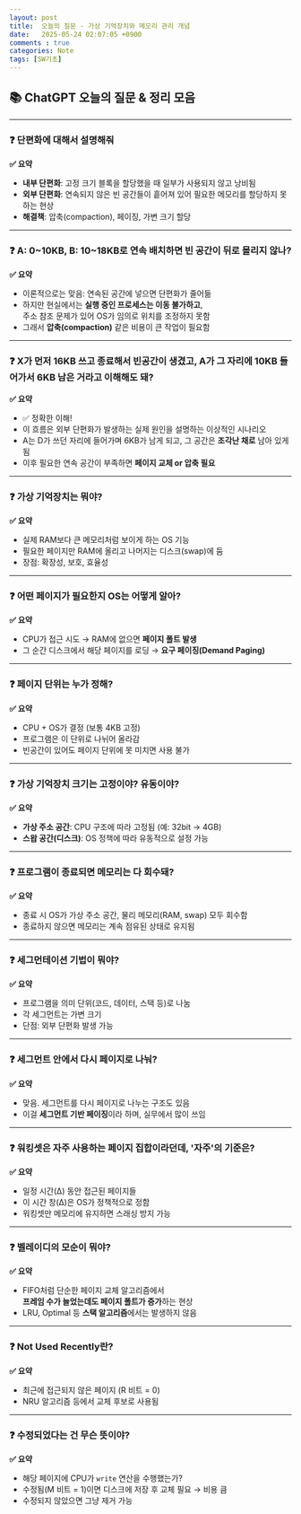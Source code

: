```yaml
---
layout: post
title:  오늘의 질문 - 가상 기억장치와 메모리 관리 개념
date:   2025-05-24 02:07:05 +0900
comments : true
categories: Note
tags: [SW기초]
---
```


## 📚 ChatGPT 오늘의 질문 & 정리 모음

---

### ❓ 단편화에 대해서 설명해줘

**✅ 요약**
- **내부 단편화**: 고정 크기 블록을 할당했을 때 일부가 사용되지 않고 낭비됨
- **외부 단편화**: 연속되지 않은 빈 공간들이 흩어져 있어 필요한 메모리를 할당하지 못하는 현상
- **해결책**: 압축(compaction), 페이징, 가변 크기 할당

---

### ❓ A: 0~10KB, B: 10~18KB로 연속 배치하면 빈 공간이 뒤로 몰리지 않나?

**✅ 요약**
- 이론적으로는 맞음: 연속된 공간에 넣으면 단편화가 줄어듦
- 하지만 현실에서는 **실행 중인 프로세스는 이동 불가하고**,  
  주소 참조 문제가 있어 OS가 임의로 위치를 조정하지 못함
- 그래서 **압축(compaction)** 같은 비용이 큰 작업이 필요함

---

### ❓ X가 먼저 16KB 쓰고 종료해서 빈공간이 생겼고, A가 그 자리에 10KB 들어가서 6KB 남은 거라고 이해해도 돼?

**✅ 요약**
- ✅ 정확한 이해!
- 이 흐름은 외부 단편화가 발생하는 실제 원인을 설명하는 이상적인 시나리오
- A는 D가 쓰던 자리에 들어가며 6KB가 남게 되고, 그 공간은 **조각난 채로** 남아 있게 됨
- 이후 필요한 연속 공간이 부족하면 **페이지 교체 or 압축 필요**

---

### ❓ 가상 기억장치는 뭐야?

**✅ 요약**
- 실제 RAM보다 큰 메모리처럼 보이게 하는 OS 기능
- 필요한 페이지만 RAM에 올리고 나머지는 디스크(swap)에 둠
- 장점: 확장성, 보호, 효율성

---

### ❓ 어떤 페이지가 필요한지 OS는 어떻게 알아?

**✅ 요약**
- CPU가 접근 시도 → RAM에 없으면 **페이지 폴트 발생**
- 그 순간 디스크에서 해당 페이지를 로딩 → **요구 페이징(Demand Paging)**

---

### ❓ 페이지 단위는 누가 정해?

**✅ 요약**
- CPU + OS가 결정 (보통 4KB 고정)
- 프로그램은 이 단위로 나뉘어 올라감
- 빈공간이 있어도 페이지 단위에 못 미치면 사용 불가

---

### ❓ 가상 기억장치 크기는 고정이야? 유동이야?

**✅ 요약**
- **가상 주소 공간**: CPU 구조에 따라 고정됨 (예: 32bit → 4GB)
- **스왑 공간(디스크)**: OS 정책에 따라 유동적으로 설정 가능

---

### ❓ 프로그램이 종료되면 메모리는 다 회수돼?

**✅ 요약**
- 종료 시 OS가 가상 주소 공간, 물리 메모리(RAM, swap) 모두 회수함
- 종료하지 않으면 메모리는 계속 점유된 상태로 유지됨

---

### ❓ 세그먼테이션 기법이 뭐야?

**✅ 요약**
- 프로그램을 의미 단위(코드, 데이터, 스택 등)로 나눔
- 각 세그먼트는 가변 크기
- 단점: 외부 단편화 발생 가능

---

### ❓ 세그먼트 안에서 다시 페이지로 나눠?

**✅ 요약**
- 맞음. 세그먼트를 다시 페이지로 나누는 구조도 있음
- 이걸 **세그먼트 기반 페이징**이라 하며, 실무에서 많이 쓰임

---

### ❓ 워킹셋은 자주 사용하는 페이지 집합이라던데, '자주'의 기준은?

**✅ 요약**
- 일정 시간(Δ) 동안 접근된 페이지들
- 이 시간 창(Δ)은 OS가 정책적으로 정함
- 워킹셋만 메모리에 유지하면 스래싱 방지 가능

---

### ❓ 벨레이디의 모순이 뭐야?

**✅ 요약**
- FIFO처럼 단순한 페이지 교체 알고리즘에서  
  **프레임 수가 늘었는데도 페이지 폴트가 증가**하는 현상
- LRU, Optimal 등 **스택 알고리즘**에서는 발생하지 않음

---

### ❓ Not Used Recently란?

**✅ 요약**
- 최근에 접근되지 않은 페이지 (R 비트 = 0)
- NRU 알고리즘 등에서 교체 후보로 사용됨

---

### ❓ 수정되었다는 건 무슨 뜻이야?

**✅ 요약**
- 해당 페이지에 CPU가 `write` 연산을 수행했는가?
- 수정됨(M 비트 = 1)이면 디스크에 저장 후 교체 필요 → 비용 큼
- 수정되지 않았으면 그냥 제거 가능
